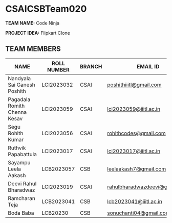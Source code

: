 # CSAICSBTeam020
**TEAM NAME:** Code Ninja

**PROJECT IDEA:** Flipkart Clone

## TEAM MEMBERS

| NAME                          | ROLL NUMBER | BRANCH          | EMAIL ID                       | GITHUB ID          |
|-------------------------------|-------------|------------------|---------------------------------|---------------------|
| Nandyala Sai Ganesh Poshith  | LCI2023032  | CSAI             | poshithiiitl@gmail.com        | poshithNandyala     |
| Pagadala Romith Chenna Kesav | LCI2023059  | CSAI             | lci2023059@iiitl.ac.in        | Romith-27           |
| Segu Rohith Kumar             | LCI2023056  | CSAI             | rohithcodes@gmail.com          | rohithkumar2027     |
| Ruthvik Papabattula          | LCI2023017  | CSAI             | lci2023017@iiitl.ac.in        | Ruthvik-27          |
| Sayampu Leela Aakash         | LCB2023057  | CSB              | leelaakash7@gmail.com          | leelaakash          |
| Deevi Rahul Bharadwaz        | LCI2023019  | CSAI             | rahulbharadwazdeevi@gmail.com | RahulBharadwaz     |
| Ramcharan Teja               | LCB2023041  | CSB              | lcb2023041@iiitl.ac.in        | ramcharanteja0307   |
| Boda Baba                    | LCB20230    | CSB              | sonuchanti04@gmail.com         | baba21664           |

